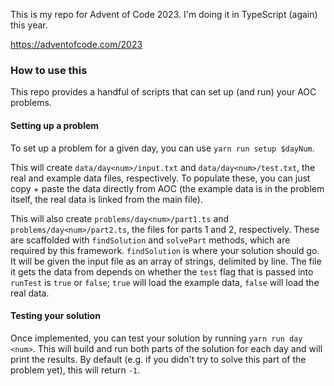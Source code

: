 This is my repo for Advent of Code 2023. I'm doing it in TypeScript (again) this year.

https://adventofcode.com/2023

### How to use this

This repo provides a handful of scripts that can set up (and run) your AOC problems.

#### Setting up a problem

To set up a problem for a given day, you can use `yarn run setup $dayNum`.

This will create `data/day<num>/input.txt` and `data/day<num>/test.txt`, the real and example data files, respectively. To populate these, you can just copy + paste the data directly from AOC (the example data is in the problem itself, the real data is linked from the main file).

This will also create `problems/day<num>/part1.ts` and `problems/day<num>/part2.ts`, the files for parts 1 and 2, respectively. These are scaffolded with `findSolution` and `solvePart` methods, which are required by this framework. `findSolution` is where your solution should go. It will be given the input file as an array of strings, delimited by line. The file it gets the data from depends on whether the `test` flag that is passed into `runTest` is `true` or `false`; `true` will load the example data, `false` will load the real data.

#### Testing your solution

Once implemented, you can test your solution by running `yarn run day <num>`. This will build and run both parts of the solution for each day and will print the results. By default (e.g. if you didn't try to solve this part of the problem yet), this will return `-1`.
